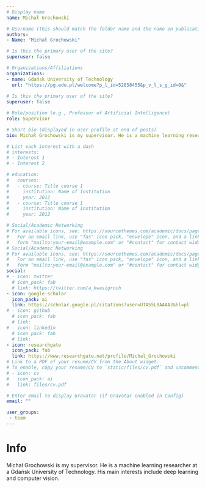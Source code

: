 ```yaml
---
# Display name
name: Michał Grochowski

# Username (this should match the folder name and the name on publications)
authors:
- Name: "Michał Grochowski"

# Is this the primary user of the site?
superuser: false

# Organizations/Affiliations
organizations:
- name: Gdańsk University of Technology
  url: "https://pg.edu.pl/welcome?p_l_id=52858455&p_v_l_s_g_id=0&"
  
# Is this the primary user of the site?
superuser: false

# Role/position (e.g., Professor of Artificial Intelligence)
role: Supervisor

# Short bio (displayed in user profile at end of posts)
bio: Michał Grochowski is my supervisor. He is a machine learning researcher at a Gdańsk University of Technology. His main interests include deep learning and computer vision.

# List each interest with a dash
# interests:
# - Interest 1
# - Interest 2

# education:
#   courses:
#   - course: Title course 1
#     institution: Name of Institution
#     year: 2012
#   - course: Title course 1
#     institution: Name of Institution
#     year: 2012

# Social/Academic Networking
# For available icons, see: https://sourcethemes.com/academic/docs/page-builder/#icons
#   For an email link, use "fas" icon pack, "envelope" icon, and a link in the
#   form "mailto:your-email@example.com" or "#contact" for contact widget.
# Social/Academic Networking
# For available icons, see: https://sourcethemes.com/academic/docs/page-builder/#icons
#   For an email link, use "fas" icon pack, "envelope" icon, and a link in the
#   form "mailto:your-email@example.com" or "#contact" for contact widget.
social:
# - icon: twitter
  # icon_pack: fab
  # link: https://twitter.com/a_kwasigroch
- icon: google-scholar
  icon_pack: ai
  link: https://scholar.google.pl/citations?user=UTA55L8AAAAJ&hl=pl
# - icon: github
  # icon_pack: fab
  # link: 
# - icon: linkedin
  # icon_pack: fab
  # link: 
- icon: researchgate
  icon_pack: fab
  link: https://www.researchgate.net/profile/Michal_Grochowski
# Link to a PDF of your resume/CV from the About widget.
# To enable, copy your resume/CV to `static/files/cv.pdf` and uncomment the lines below.
# - icon: cv
#   icon_pack: ai
#   link: files/cv.pdf

# Enter email to display Gravatar (if Gravatar enabled in Config)
email: ""

user_groups:
 - team
---
```

# Info

Michał Grochowski is my supervisor. He is a machine learning researcher at a Gdańsk University of Technology. His main interests include deep learning and computer vision.

